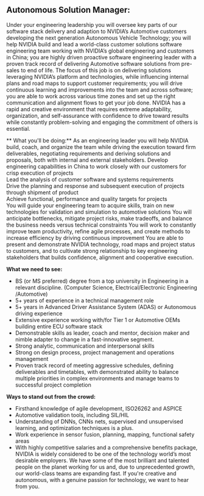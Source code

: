 ## Autonomous Solution Manager:

Under your engineering leadership you will oversee key parts of our software stack delivery and adaption to NVIDIA’s Automotive customers developing the next generation Autonomous Vehicle Technology; you will help NVIDIA build and lead a world-class customer solutions software engineering team working with NVIDIA’s global engineering and customers in China; you are highly driven proactive software engineering leader with a proven track record of delivering Automotive software solutions from pre-sales to end of life. The focus of this job is on delivering solutions leveraging NVIDIA’s platform and technologies, while influencing internal plans and road maps to support customer requirements; you will drive continuous learning and improvements into the team and across software; you are able to work across various time zones and set up the right communication and alignment flows to get your job done. NVIDIA has a rapid and creative environment that requires extreme adaptability, organization, and self-assurance with confidence to drive toward results while constantly problem-solving and engaging the commitment of others is essential.

** What you'll be doing:**
As an engineering leader you will help NVIDIA build, coach, and organize the team while driving the execution toward firm deliverables, negotiating requirements and deriving solutions and proposals, both with internal and external stakeholders.
Develop engineering capabilities in China to work closely with our customers for crisp execution of projects  
Lead the analysis of customer software and systems requirements  
Drive the planning and response and subsequent execution of projects through shipment of product  
Achieve functional, performance and quality targets for projects  
You will guide your engineering team to acquire skills, train on new technologies for validation and simulation to automotive solutions
 You will anticipate bottlenecks, mitigate project risks, make tradeoffs, and balance the business needs versus technical constraints
You will work to constantly improve team productivity, refine agile processes, and create methods to increase efficiency by driving continuous improvement
You are able to present and demonstrate NVIDIA technology, road maps and project status to customers, and to cultivate strong relationship to key engineering stakeholders that builds confidence, alignment and cooperative execution.

**What we need to see:**
- BS (or MS preferred) degree from a top university in Engineering in a relevant discipline. (Computer Science, Electrical/Electronic Engineering /Automotive)
- 5+ years of experience in a technical management role
- 5+ years in Advanced Driver Assistance System (ADAS) or Autonomous driving experience
- Extensive experience working with/for Tier 1 or Automotive OEMs building entire ECU software stack
- Demonstrable skills as leader, coach and mentor, decision maker and nimble adapter to change in a fast-innovative segment.
- Strong analytic, communication and interpersonal skills
- Strong on design process, project management and operations management
- Proven track record of meeting aggressive schedules, defining deliverables and timetables, with demonstrated ability to balance multiple priorities in complex environments and manage teams to successful project completion

**Ways to stand out from the crowd:**
- Firsthand knowledge of agile development, ISO26262 and ASPICE  
- Automotive validation tools, including SIL/HIL
- Understanding of DNNs, CNNs nets, supervised and unsupervised learning, and optimization techniques is a plus.
- Work experience in sensor fusion, planning, mapping, functional safety areas
- With highly competitive salaries and a comprehensive benefits package, NVIDIA is widely considered to be one of the technology world’s most desirable employers. We have some of the most brilliant and talented people on the planet working for us and, due to unprecedented growth, our world-class teams are expanding fast. If you're creative and autonomous, with a genuine passion for technology, we want to hear from you.

